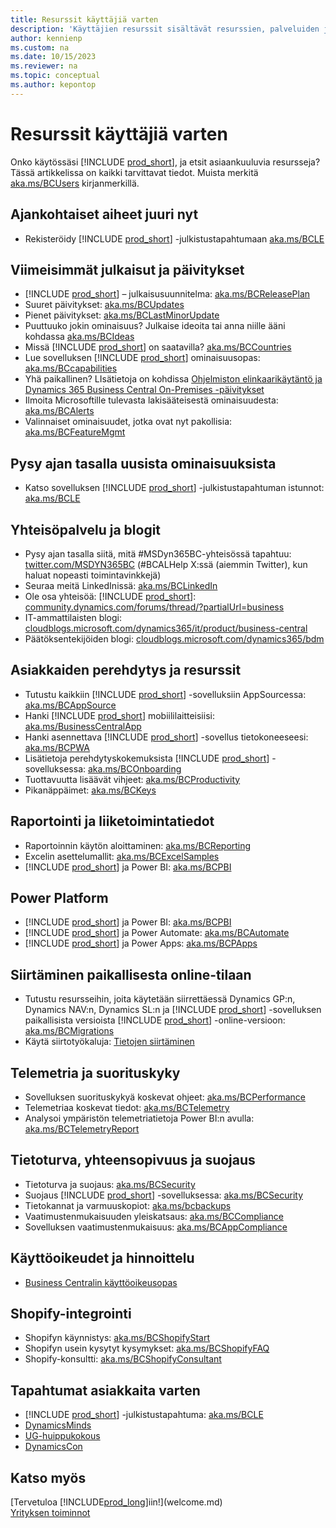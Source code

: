 ```yaml
---
title: Resurssit käyttäjiä varten
description: 'Käyttäjien resurssit sisältävät resurssien, palveluiden ja työkalujen joukkoja, jotka on tarkoitettu käytettäväksi Microsoft Dynamics 365 Business Centralissa.'
author: kennienp
ms.custom: na
ms.date: 10/15/2023
ms.reviewer: na
ms.topic: conceptual
ms.author: kepontop
---
```


# <a name="resources-for-users"></a>Resurssit käyttäjiä varten

Onko käytössäsi [!INCLUDE [prod_short](includes/prod_short.md)], ja etsit asiaankuuluvia resursseja? Tässä artikkelissa on kaikki tarvittavat tiedot. Muista merkitä [aka.ms/BCUsers](https://aka.ms/BCUsers) kirjanmerkillä.

## <a name="hot-topics-right-now"></a>Ajankohtaiset aiheet juuri nyt

- Rekisteröidy [!INCLUDE [prod_short](includes/prod_short.md)] -julkistustapahtumaan [aka.ms/BCLE](https://aka.ms/BCLE)

## <a name="latest-release-and-updates"></a>Viimeisimmät julkaisut ja päivitykset

- [!INCLUDE [prod_short](includes/prod_short.md)] – julkaisusuunnitelma: [aka.ms/BCReleasePlan](https://aka.ms/BCReleasePlan) 
- Suuret päivitykset: [aka.ms/BCUpdates](https://aka.ms/BCUpdates)
- Pienet päivitykset: [aka.ms/BCLastMinorUpdate](https://aka.ms/BCLastMinorUpdate) 
- Puuttuuko jokin ominaisuus? Julkaise ideoita tai anna niille ääni kohdassa [aka.ms/BCIdeas](https://aka.ms/BCIdeas) 
- Missä [!INCLUDE [prod_short](includes/prod_short.md)] on saatavilla? [aka.ms/BCCountries](https://aka.ms/BCCountries)
- Lue sovelluksen [!INCLUDE [prod_short](includes/prod_short.md)] ominaisuusopas: [aka.ms/BCcapabilities](https://aka.ms/BCcapabilities)
- Yhä paikallinen? LIsätietoja on kohdissa [Ohjelmiston elinkaarikäytäntö ja Dynamics 365 Business Central On-Premises -päivitykset](/dynamics365/business-central/dev-itpro/terms/lifecycle-policy-on-premises)
- Ilmoita Microsoftille tulevasta lakisääteisestä ominaisuudesta: [aka.ms/BCAlerts](https://aka.ms/BCAlerts)
- Valinnaiset ominaisuudet, jotka ovat nyt pakollisia: [aka.ms/BCFeatureMgmt](https://aka.ms/BCFeatureMgmt)

## <a name="stay-up-to-date-on-whats-new"></a>Pysy ajan tasalla uusista ominaisuuksista

- Katso sovelluksen [!INCLUDE [prod_short](includes/prod_short.md)] -julkistustapahtuman istunnot: [aka.ms/BCLE](https://aka.ms/BCLE) 

## <a name="social-and-blogs"></a>Yhteisöpalvelu ja blogit

- Pysy ajan tasalla siitä, mitä #MSDyn365BC-yhteisössä tapahtuu: [twitter.com/MSDYN365BC](https://twitter.com/MSDYN365BC) (#BCALHelp X:ssä (aiemmin Twitter), kun haluat nopeasti toimintavinkkejä) 
- Seuraa meitä LinkedInissä: [aka.ms/BCLinkedIn](https://aka.ms/BCLinkedIn)
- Ole osa yhteisöä: [!INCLUDE [prod_short](includes/prod_short.md)]: [community.dynamics.com/forums/thread/?partialUrl=business](https://community.dynamics.com/forums/thread/?partialUrl=business) 
- IT-ammattilaisten blogi: [cloudblogs.microsoft.com/dynamics365/it/product/business-central](https://cloudblogs.microsoft.com/dynamics365/it/product/business-central/)
- Päätöksentekijöiden blogi: [cloudblogs.microsoft.com/dynamics365/bdm](https://cloudblogs.microsoft.com/dynamics365/bdm)

## <a name="customer-onboarding-and-resources"></a>Asiakkaiden perehdytys ja resurssit

- Tutustu kaikkiin [!INCLUDE [prod_short](includes/prod_short.md)] -sovelluksiin AppSourcessa: [aka.ms/BCAppSource](https://appsource.microsoft.com/marketplace/apps?page=1&product=dynamics-365-business-central)
- Hanki [!INCLUDE [prod_short](includes/prod_short.md)] mobiililaitteisiisi: [aka.ms/BusinessCentralApp](https://aka.ms/BusinessCentralApp)
- Hanki asennettava [!INCLUDE [prod_short](includes/prod_short.md)] -sovellus tietokoneeseesi: [aka.ms/BCPWA](https://aka.ms/BCPWA)
- Lisätietoja perehdytyskokemuksista [!INCLUDE [prod_short](includes/prod_short.md)] -sovelluksessa: [aka.ms/BCOnboarding](https://aka.ms/bconboarding)
- Tuottavuutta lisäävät vihjeet: [aka.ms/BCProductivity](https://aka.ms/BCProductivity) 
- Pikanäppäimet: [aka.ms/BCKeys](https://aka.ms/BCKeys)

## <a name="reporting-and-business-intelligence"></a>Raportointi ja liiketoimintatiedot

- Raportoinnin käytön aloittaminen: [aka.ms/BCReporting](https://aka.ms/BCReporting)
- Excelin asettelumallit: [aka.ms/BCExcelSamples](https://aka.ms/BCExcelSamples)
- [!INCLUDE [prod_short](includes/prod_short.md)] ja Power BI: [aka.ms/BCPBI](https://aka.ms/BCPBI)

## <a name="power-platform"></a>Power Platform

- [!INCLUDE [prod_short](includes/prod_short.md)] ja Power BI: [aka.ms/BCPBI](https://aka.ms/BCPBI)
- [!INCLUDE [prod_short](includes/prod_short.md)] ja Power Automate: [aka.ms/BCAutomate](https://aka.ms/BCAutomate) 
- [!INCLUDE [prod_short](includes/prod_short.md)] ja Power Apps: [aka.ms/BCPApps](https://aka.ms/BCPApps)

## <a name="migrating-from-on-premises-to-online"></a>Siirtäminen paikallisesta online-tilaan

- Tutustu resursseihin, joita käytetään siirrettäessä Dynamics GP:n, Dynamics NAV:n, Dynamics SL:n ja [!INCLUDE [prod_short](includes/prod_short.md)] -sovelluksen paikallisista versioista [!INCLUDE [prod_short](includes/prod_short.md)] -online-versioon: [aka.ms/BCMigrations](https://aka.ms/BCMigrations)  
- Käytä siirtotyökaluja: [Tietojen siirtäminen](/dynamics365/business-central/dev-itpro/administration/migrate-data) 

## <a name="telemetry-and-performance"></a>Telemetria ja suorituskyky

- Sovelluksen suorituskykyä koskevat ohjeet: [aka.ms/BCPerformance](https://aka.ms/BCPerformance)
- Telemetriaa koskevat tiedot: [aka.ms/BCTelemetry](https://aka.ms/BCTelemetry) 
- Analysoi ympäristön telemetriatietoja Power BI:n avulla: [aka.ms/BCTelemetryReport](https://aka.ms/BCTelemetryReport) 

## <a name="security-privacy-and-compliance"></a>Tietoturva, yhteensopivuus ja suojaus

- Tietoturva ja suojaus: [aka.ms/BCSecurity](https://aka.ms/BCSecurity) 
- Suojaus [!INCLUDE [prod_short](includes/prod_short.md)] -sovelluksessa: [aka.ms/BCSecurity](https://aka.ms/BCSecurity)
- Tietokannat ja varmuuskopiot: [aka.ms/bcbackups](https://aka.ms/BCBackups)
- Vaatimustenmukaisuuden yleiskatsaus: [aka.ms/BCCompliance](https://aka.ms/BCCompliance)
- Sovelluksen vaatimustenmukaisuus: [aka.ms/BCAppCompliance](https://aka.ms/BCAppCompliance)

## <a name="licensing-and-pricing"></a>Käyttöoikeudet ja hinnoittelu

- [Business Centralin käyttöoikeusopas](https://go.microsoft.com/fwlink/?LinkId=866544&clcid=0x409)

## <a name="shopify-integration"></a>Shopify-integrointi

- Shopifyn käynnistys: [aka.ms/BCShopifyStart](https://aka.ms/BCShopifyStart)
- Shopifyn usein kysytyt kysymykset: [aka.ms/BCShopifyFAQ](https://aka.ms/BCShopifyFAQ)
- Shopify-konsultti: [aka.ms/BCShopifyConsultant](https://aka.ms/BCShopifyConsultant)

## <a name="events-for-customers"></a>Tapahtumat asiakkaita varten

- [!INCLUDE [prod_short](includes/prod_short.md)] -julkistustapahtuma: [aka.ms/BCLE](https://aka.ms/BCLE)
- [DynamicsMinds](https://www.dynamicsminds.com/)
- [UG-huippukokous](https://www.summitna.com/)
- [DynamicsCon](https://dynamicscon.com/)

## <a name="see-also"></a>Katso myös

[Tervetuloa [!INCLUDE[prod_long](includes/prod_long.md)]iin!](welcome.md)  
[Yrityksen toiminnot](across-business-functionality.md)  
